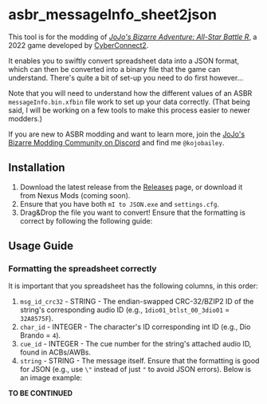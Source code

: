 # asbr_messageInfo_sheet2json
This tool is for the modding of _[JoJo's Bizarre Adventure: All-Star Battle R](https://www.nexusmods.com/jojosbizarreadventureallstarbattler)_, a 2022 game developed by [CyberConnect2](https://jojowiki.com/CyberConnect2).

It enables you to swiftly convert spreadsheet data into a JSON format, which can then be converted into a binary file that the game can understand.
There's quite a bit of set-up you need to do first however...

Note that you will need to understand how the different values of an ASBR `messageInfo.bin.xfbin` file work to set up your data correctly.
(That being said, I will be working on a few tools to make this process easier to newer modders.)

If you are new to ASBR modding and want to learn more, join the [JoJo's Bizarre Modding Community on Discord](https://discord.gg/asbr-eoh-modding-community-608029171800735744) and find me `@kojobailey`.

## Installation
1. Download the latest release from the [Releases](https://github.com/KojoBailey/asbr_messageInfo_sheet2json/releases/latest) page, or download it from Nexus Mods (coming soon).
2. Ensure that you have both `mI to JSON.exe` and `settings.cfg`.
3. Drag&Drop the file you want to convert! Ensure that the formatting is correct by following the following guide:

## Usage Guide
### Formatting the spreadsheet correctly
It is important that you spreadsheet has the following columns, in this order:
1. `msg_id_crc32` - STRING - The endian-swapped CRC-32/BZIP2 ID of the string's corresponding audio ID (e.g., `1dio01_btlst_00_3dio01` = `32A8575F`).
2. `char_id` - INTEGER - The character's ID corresponding int ID (e.g., Dio Brando = `4`).
3. `cue_id` - INTEGER - The cue number for the string's attached audio ID, found in ACBs/AWBs.
4. `string` - STRING - The message itself. Ensure that the formatting is good for JSON (e.g., use `\"` instead of just `"` to avoid JSON errors).
Below is an image example:

**TO BE CONTINUED**
